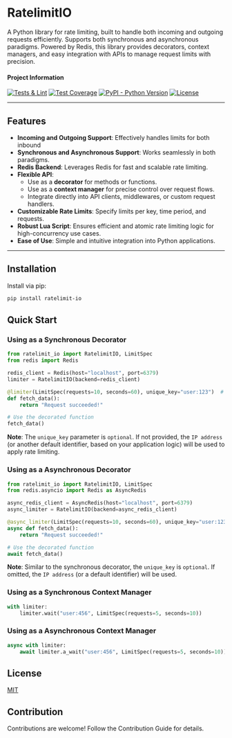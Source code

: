 # RatelimitIO

A Python library for rate limiting, built to handle both incoming and outgoing requests efficiently. Supports both synchronous and asynchronous paradigms. Powered by Redis, this library provides decorators, context managers, and easy integration with APIs to manage request limits with precision.

#### Project Information
[![Tests & Lint](https://github.com/bagowix/ratelimit-io/actions/workflows/actions.yml/badge.svg)](https://github.com/bagowix/ratelimit-io/actions/workflows/actions.yml)
[![Test Coverage](https://img.shields.io/badge/dynamic/json?color=blueviolet&label=coverage&query=%24.totals.percent_covered_display&suffix=%25&url=https%3A%2F%2Fraw.githubusercontent.com%2Fbagowix%2Fratelimit-io%2Fmain%2Fcoverage.json)](https://github.com/bagowix/ratelimit-io/blob/main/coverage.json)
[![PyPI - Python Version](https://img.shields.io/pypi/pyversions/ratelimit-io)](https://pypi.org/project/ratelimit-io/)
[![License](https://img.shields.io/pypi/l/ratelimit-io)](LICENSE)

---

## Features

- **Incoming and Outgoing Support**: Effectively handles limits for both inbound
- **Synchronous and Asynchronous Support**: Works seamlessly in both paradigms.
- **Redis Backend**: Leverages Redis for fast and scalable rate limiting.
- **Flexible API**:
  - Use as a **decorator** for methods or functions.
  - Use as a **context manager** for precise control over request flows.
  - Integrate directly into API clients, middlewares, or custom request handlers.
- **Customizable Rate Limits**: Specify limits per key, time period, and requests.
- **Robust Lua Script**: Ensures efficient and atomic rate limiting logic for high-concurrency use cases.
- **Ease of Use**: Simple and intuitive integration into Python applications.

---

## Installation

Install via pip:

```bash
pip install ratelimit-io
```

## Quick Start

### Using as a Synchronous Decorator

```python
from ratelimit_io import RatelimitIO, LimitSpec
from redis import Redis

redis_client = Redis(host="localhost", port=6379)
limiter = RatelimitIO(backend=redis_client)

@limiter(LimitSpec(requests=10, seconds=60), unique_key="user:123")  # unique_key is optional
def fetch_data():
    return "Request succeeded!"

# Use the decorated function
fetch_data()
```

**Note**: The `unique_key` parameter is `optional`. If not provided, the `IP address` (or another default identifier, based on your application logic) will be used to apply rate limiting.

### Using as a Asynchronous Decorator

```python
from ratelimit_io import RatelimitIO, LimitSpec
from redis.asyncio import Redis as AsyncRedis

async_redis_client = AsyncRedis(host="localhost", port=6379)
async_limiter = RatelimitIO(backend=async_redis_client)

@async_limiter(LimitSpec(requests=10, seconds=60), unique_key="user:123")  # unique_key is optional
async def fetch_data():
    return "Request succeeded!"

# Use the decorated function
await fetch_data()
```

**Note**: Similar to the synchronous decorator, the `unique_key` is `optional`. If omitted, the `IP address` (or a default identifier) will be used.

### Using as a Synchronous Context Manager

```python
with limiter:
    limiter.wait("user:456", LimitSpec(requests=5, seconds=10))
```

### Using as a Asynchronous Context Manager

```python
async with limiter:
    await limiter.a_wait("user:456", LimitSpec(requests=5, seconds=10))
```

## License

[MIT](https://github.com/bagowix/ratelimit-io/blob/main/LICENSE)

## Contribution

Contributions are welcome! Follow the Contribution Guide for details.
